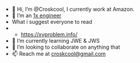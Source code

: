 - 👋 Hi, I’m @Croskcool, I currently work at Amazon.
- 👀 I’m an [1x engineer](https://1x.engineer/)
- What i suggest everyone to read 
- - https://xyproblem.info/
- 🌱 I’m currently learning JWE & JWS
- 💞️ I’m looking to collaborate on anything that 
- 📫 Reach me at croskcool@gmail.com

<!---
Croskcool/Croskcool is a ✨ special ✨ repository because its `README.md` (this file) appears on your GitHub profile.
You can click the Preview link to take a look at your changes.
--->
